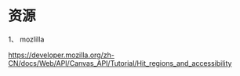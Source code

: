 # 资源

1、 mozlilla


https://developer.mozilla.org/zh-CN/docs/Web/API/Canvas_API/Tutorial/Hit_regions_and_accessibility


